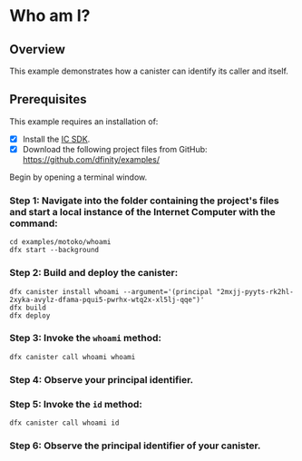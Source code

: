 # Who am I?

## Overview

This example demonstrates how a canister can identify its caller and itself.

## Prerequisites

This example requires an installation of:

- [x] Install the [IC SDK](https://internetcomputer.org/docs/current/developer-docs/setup/install/index.mdx).
- [x] Download the following project files from GitHub: https://github.com/dfinity/examples/

Begin by opening a terminal window.

### Step 1: Navigate into the folder containing the project's files and start a local instance of the Internet Computer with the command:

```
cd examples/motoko/whoami
dfx start --background
```

### Step 2: Build and deploy the canister:

```
dfx canister install whoami --argument='(principal "2mxjj-pyyts-rk2hl-2xyka-avylz-dfama-pqui5-pwrhx-wtq2x-xl5lj-qqe")'
dfx build
dfx deploy
```

### Step 3: Invoke the `whoami` method:

```
dfx canister call whoami whoami
```

### Step 4: Observe your principal identifier.

### Step 5: Invoke the `id` method:

```
dfx canister call whoami id
```

### Step 6: Observe the principal identifier of your canister.

